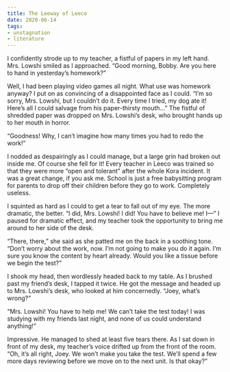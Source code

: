 ```yaml
---
title: The Leeway of Leeco
date: 2020-06-14
tags:
- unstagnation
- literature
---
```


I confidently strode up to my teacher, a fistful of papers in my left hand. Mrs. Lowshi smiled as I approached. “Good morning, Bobby. Are you here to hand in yesterday’s homework?”
<!-- excerpt -->

Well, I had been playing video games all night. What use was homework anyway? I put on as convincing of a disappointed face as I could. “I’m so sorry, Mrs. Lowshi, but I couldn’t do it. Every time I tried, my dog ate it! Here’s all I could salvage from his paper-thirsty mouth…” The fistful of shredded paper was dropped on Mrs. Lowshi’s desk, who brought hands up to her mouth in horror.

“Goodness! Why, I can’t imagine how many times you had to redo the work!”

I nodded as despairingly as I could manage, but a large grin had broken out inside me. Of course she fell for it! Every teacher in Leeco was trained so that they were more “open and tolerant” after the whole Kora incident. It was a great change, if you ask me. School is just a free babysitting program for parents to drop off their children before they go to work. Completely useless.

I squinted as hard as I could to get a tear to fall out of my eye. The more dramatic, the better. “I did, Mrs. Lowshi! I did! You have to believe me! I—” I paused for dramatic effect, and my teacher took the opportunity to bring me around to her side of the desk.

“There, there,” she said as she patted me on the back in a soothing tone. “Don’t worry about the work, now. I’m not going to make you do it again. I’m sure you know the content by heart already. Would you like a tissue before we begin the test?”

I shook my head, then wordlessly headed back to my table. As I brushed past my friend’s desk, I tapped it twice. He got the message and headed up to Mrs. Lowshi’s desk, who looked at him concernedly. “Joey, what’s wrong?”

“Mrs. Lowshi! You have to help me! We can’t take the test today! I was studying with my friends last night, and none of us could understand anything!”

Impressive. He managed to shed at least five tears there. As I sat down in front of my desk, my teacher’s voice drifted up from the front of the room. “Oh, it’s all right, Joey. We won’t make you take the test. We’ll spend a few more days reviewing before we move on to the next unit. Is that okay?”
